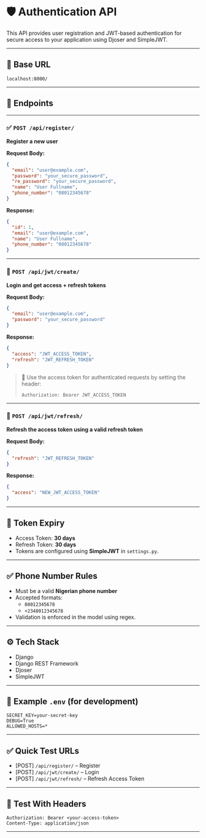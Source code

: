 # 🛡️ Authentication API

This API provides user registration and JWT-based authentication for secure access to your application using Djoser and SimpleJWT.

---

## 🔗 Base URL

```
localhost:8000/
```

---

## 📌 Endpoints

---

### ✅ `POST /api/register/`

**Register a new user**

**Request Body:**

```json
{
  "email": "user@example.com",
  "password": "your_secure_password",
  "re_password": "your_secure_password",
  "name": "User Fullname",
  "phone_number": "08012345678"
}
```

**Response:**

```json
{
  "id": 1,
  "email": "user@example.com",
  "name": "User Fullname",
  "phone_number": "08012345678"
}
```

---

### 🔐 `POST /api/jwt/create/`

**Login and get access + refresh tokens**

**Request Body:**

```json
{
  "email": "user@example.com",
  "password": "your_secure_password"
}
```

**Response:**

```json
{
  "access": "JWT_ACCESS_TOKEN",
  "refresh": "JWT_REFRESH_TOKEN"
}
```

> 🔑 Use the access token for authenticated requests by setting the header:
> 
> `Authorization: Bearer JWT_ACCESS_TOKEN`

---

### 🔁 `POST /api/jwt/refresh/`

**Refresh the access token using a valid refresh token**

**Request Body:**

```json
{
  "refresh": "JWT_REFRESH_TOKEN"
}
```

**Response:**

```json
{
  "access": "NEW_JWT_ACCESS_TOKEN"
}
```

---

## 📆 Token Expiry

- Access Token: **30 days**
- Refresh Token: **30 days**
- Tokens are configured using **SimpleJWT** in `settings.py`.

---

## ✅ Phone Number Rules

- Must be a valid **Nigerian phone number**
- Accepted formats:
  - `08012345678`
  - `+2348012345678`
- Validation is enforced in the model using regex.

---

## ⚙️ Tech Stack

- Django
- Django REST Framework
- Djoser
- SimpleJWT

---

## 📂 Example `.env` (for development)

```env
SECRET_KEY=your-secret-key
DEBUG=True
ALLOWED_HOSTS=*
```

---

## ✅ Quick Test URLs

- [POST] `/api/register/` – Register
- [POST] `/api/jwt/create/` – Login
- [POST] `/api/jwt/refresh/` – Refresh Access Token

---

## 🧪 Test With Headers

```http
Authorization: Bearer <your-access-token>
Content-Type: application/json
```

---